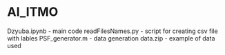 # AI_ITMO
Dzyuba.ipynb - main code
readFilesNames.py - script for creating csv file with lables
PSF_generator.m - data generation
data.zip - example of data used

